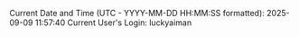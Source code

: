 Current Date and Time (UTC - YYYY-MM-DD HH:MM:SS formatted): 2025-09-09 11:57:40
Current User's Login: luckyaiman
